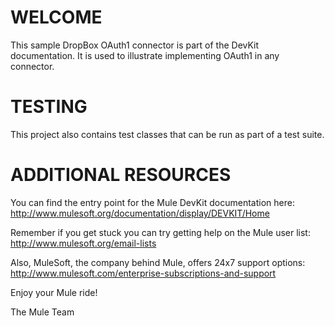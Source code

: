 WELCOME
=======
This sample DropBox OAuth1 connector is part of the DevKit documentation. 
It is used to illustrate implementing OAuth1 in any connector. 


TESTING
=======

This project also contains test classes that can be run as part of a test
suite.

ADDITIONAL RESOURCES
====================
You can find the entry point for the Mule DevKit documentation here:
http://www.mulesoft.org/documentation/display/DEVKIT/Home

Remember if you get stuck you can try getting help on the Mule user list:
http://www.mulesoft.org/email-lists

Also, MuleSoft, the company behind Mule, offers 24x7 support options:
http://www.mulesoft.com/enterprise-subscriptions-and-support

Enjoy your Mule ride!

The Mule Team
